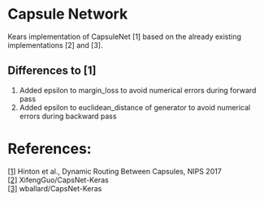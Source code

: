 # Capsule Network
Kears implementation of CapsuleNet [1] based on the already existing implementations [2] and [3]. 

## Differences to [1]
1. Added epsilon to margin_loss to avoid numerical errors during forward pass
2. Added epsilon to euclidean_distance of generator to avoid numerical errors during backward pass

# References:
[[1]](https://arxiv.org/pdf/1710.09829.pdf) Hinton et al., Dynamic Routing Between Capsules, NIPS 2017 <br />
[[2]](https://github.com/XifengGuo/CapsNet-Keras/) XifengGuo/CapsNet-Keras <br />
[[3]](https://github.com/wballard/CapsNet-Keras/) wballard/CapsNet-Keras <br />
